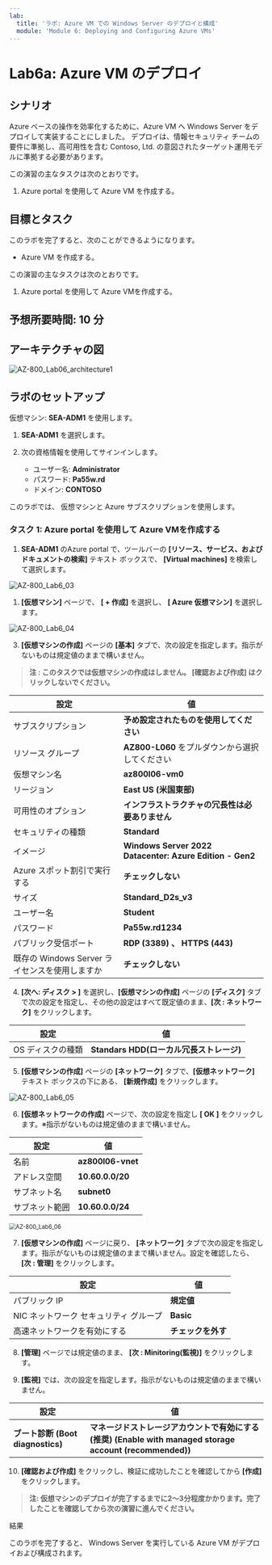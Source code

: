 ```yaml
---
lab:
  title: 'ラボ: Azure VM での Windows Server のデプロイと構成'
  module: 'Module 6: Deploying and Configuring Azure VMs'
---
```


# <a name="lab-deploying-and-configuring-windows-server-on-azure-vms"></a>Lab6a: Azure VM のデプロイ

## <a name="scenario"></a>シナリオ

Azure ベースの操作を効率化するために、Azure VM へ Windows Server をデプロイして実装することにしました。 デプロイは、情報セキュリティ チームの要件に準拠し、高可用性を含む Contoso, Ltd. の意図されたターゲット運用モデルに準拠する必要があります。

この演習の主なタスクは次のとおりです。

1. Azure portal を使用して Azure VM を作成する。

## <a name="objectives"></a>目標とタスク

このラボを完了すると、次のことができるようになります。

- Azure VM を作成する。

この演習の主なタスクは次のとおりです。

1. Azure portal を使用して Azure VMを作成する。



## <a name="estimated-time-90-minutes"></a>予想所要時間: 10 分

## <a name="architecture"></a>アーキテクチャの図

![AZ-800_Lab06_architecture1](./media/AZ-800_Lab06_architecture1.png)

## <a name="lab-setup"></a>ラボのセットアップ

仮想マシン:  **SEA-ADM1** を使用します。

1. **SEA-ADM1** を選択します。
1. 次の資格情報を使用してサインインします。

   - ユーザー名: **Administrator**
   - パスワード: **Pa55w.rd**
   - ドメイン: **CONTOSO**

このラボでは、 仮想マシンと Azure サブスクリプションを使用します。



### <a name="task-2-generate-an-arm-template-and-parameters-files-by-using-the-azure-portal"></a>タスク 1: Azure portal を使用して Azure VMを作成する

1.  **SEA-ADM1** のAzure portal で、ツールバーの  **[リソース、サービス、およびドキュメントの検索]** テキスト ボックスで、 **[Virtual machines]** を検索して選択します。

   ![AZ-800_Lab6_03](./media/AZ-800_Lab6_03.png)

   

1.  **[仮想マシン]** ページで、 **[ + 作成]** を選択し、 **[ Azure 仮想マシン]** を選択します。

   ![AZ-800_Lab6_04](./media/AZ-800_Lab6_04.png)

   

3.  **[仮想マシンの作成]** ページの **[基本]** タブで、次の設定を指定します。指示がないものは規定値のままで構いません。

   > **注 : このタスクでは仮想マシンの作成はしません。 [確認および作成] はクリックしないでください。**

|設定|値|
|---|---|
|サブスクリプション|**予め設定されたものを使用してください**|
|リソース グループ|**AZ800-L060** をプルダウンから選択してください|
|仮想マシン名|**az800l06-vm0**|
|リージョン|**East US (米国東部)**|
|可用性のオプション|**インフラストラクチャの冗長性は必要ありません**|
|セキュリティの種類|**Standard**|
|イメージ|**Windows Server 2022 Datacenter: Azure Edition - Gen2**|
|Azure スポット割引で実行する|**チェックしない**|
|サイズ|**Standard_D2s_v3**|
|ユーザー名|**Student**|
|パスワード|**Pa55w.rd1234**|
|パブリック受信ポート| **RDP (3389) 、 HTTPS (443)**                            |
|既存の Windows Server ライセンスを使用しますか|**チェックしない**|



4.  **[次へ: ディスク > ]** を選択し、**[仮想マシンの作成]** ページの **[ディスク]** タブで次の設定を指定し、その他の設定はすべて既定値のまま、**[次 : ネットワーク]** をクリックします。

   | 設定              | 値                                       |
   | ----------------- | ---------------------------------------- |
   | OS ディスクの種類 | **Standars HDD(ローカル冗長ストレージ)** |

5.  **[仮想マシンの作成]** ページの **[ネットワーク]** タブで、**[仮想ネットワーク]** テキスト ボックスの下にある、 **[新規作成]** をクリックします。

   ![AZ-800_Lab6_05](./media/AZ-800_Lab6_05.png)

   

6.  **[仮想ネットワークの作成]** ページで、次の設定を指定し **[ OK ]** をクリックします。※指示がないものは規定値のままで構いません。

   | 設定           | 値                |
   | -------------- | ----------------- |
   | 名前           | **az800l06-vnet** |
   | アドレス空間   | **10.60.0.0/20**  |
   | サブネット名   | **subnet0**       |
   | サブネット範囲 | **10.60.0.0/24**  |

   <img src="./media/AZ-800_Lab6_06.png" alt="AZ-800_Lab6_06" style="zoom:80%;" />

   

7.  **[仮想マシンの作成]** ページに戻り、 **[ネットワーク]** タブで次の設定を指定します。指示がないものは規定値のままで構いません。設定を確認したら、 **[次 :  管理]** をクリックします。

   | 設定                                   | 値                 |
   | -------------------------------------- | ------------------ |
   | パブリック IP                          | **規定値**         |
   | NIC ネットワーク セキュリティ グループ | **Basic**          |
   | 高速ネットワークを有効にする           | **チェックを外す** |



8.  **[管理]** ページでは規定値のまま、 **[次 : Minitoring(監視)]** をクリックします。

9.  **[監視]** では、次の設定を指定します。指示がないものは規定値のままで構いません。

   | 設定                              | 値                                                           |
   | --------------------------------- | ------------------------------------------------------------ |
   | **ブート診断 (Boot diagnostics)** | **マネージドストレージアカウントで有効にする(推奨) (Enable with managed storage account (recommended))** |
   
10.  **[確認および作成]** をクリックし、検証に成功したことを確認してから **[作成]** をクリックします。

>**注:  仮想マシンのデプロイが完了するまでに2～3分程度かかります。完了したことを確認してから次の演習に進んでください。**



<a name="results"></a>結果

このラボを完了すると、 Windows Server を実行している Azure VM がデプロイおよび構成されます。

